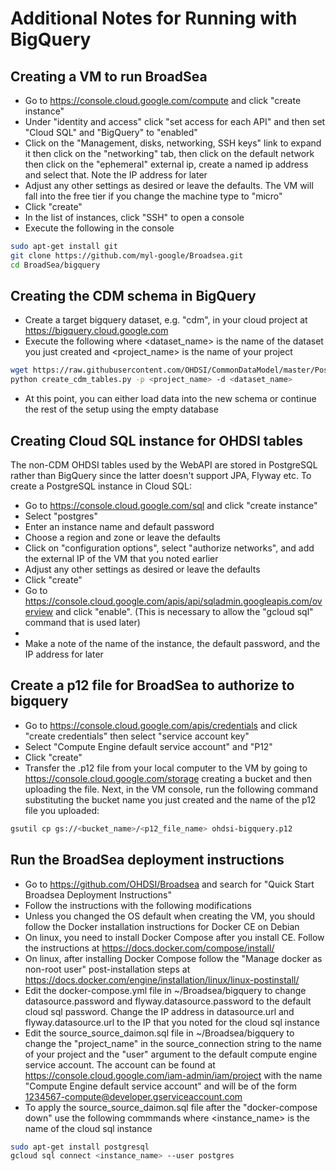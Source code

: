 # Additional Notes for Running with BigQuery

## Creating a VM to run BroadSea

- Go to https://console.cloud.google.com/compute and click "create instance"
- Under "identity and access" click "set access for each API" and then set
  "Cloud SQL" and "BigQuery" to "enabled"
- Click on the "Management, disks, networking, SSH keys" link to expand it then
  click on the "networking" tab, then click on the default network then click on
  the "ephemeral" external ip, create a named ip address and select that.  Note
  the IP address for later
- Adjust any other settings as desired or leave the defaults.  The VM will fall
  into the free tier if you change the machine type to "micro"
- Click "create"
- In the list of instances, click "SSH" to open a console
- Execute the following in the console
```bash
sudo apt-get install git
git clone https://github.com/myl-google/Broadsea.git
cd BroadSea/bigquery
```

## Creating the CDM schema in BigQuery

- Create a target bigquery dataset, e.g. "cdm", in your cloud project at
  https://bigquery.cloud.google.com
- Execute the following where <dataset_name> is the name of the dataset you just
  created and <project_name> is the name of your project
``` bash
wget https://raw.githubusercontent.com/OHDSI/CommonDataModel/master/PostgreSQL/OMOP%20CDM%20ddl%20-%20PostgreSQL.sql
python create_cdm_tables.py -p <project_name> -d <dataset_name>
```
- At this point, you can either load data into the new schema or continue the
  rest of the setup using the empty database

## Creating Cloud SQL instance for OHDSI tables

The non-CDM OHDSI tables used by the WebAPI are stored in PostgreSQL rather than
BigQuery since the latter doesn't support JPA, Flyway etc.  To create a
PostgreSQL instance in Cloud SQL:

- Go to https://console.cloud.google.com/sql and click "create instance"
- Select "postgres"
- Enter an instance name and default password
- Choose a region and zone or leave the defaults
- Click on "configuration options", select "authorize networks", and add the
  external IP of the VM that you noted earlier
- Adjust any other settings as desired or leave the defaults
- Click "create"
- Go to
  https://console.cloud.google.com/apis/api/sqladmin.googleapis.com/overview and
  click "enable".  (This is necessary to allow the "gcloud sql" command that is
  used later)
-
- Make a note of the name of the instance, the default password, and the IP
  address for later

## Create a p12 file for BroadSea to authorize to bigquery

- Go to https://console.cloud.google.com/apis/credentials and click "create
  credentials" then select "service account key"
- Select "Compute Engine default service account" and "P12"
- Click "create"
- Transfer the .p12 file from your local computer to the VM by going to
  https://console.cloud.google.com/storage creating a bucket and then uploading
  the file. Next, in the VM console, run the following command substituting the
  bucket name you just created and the name of the p12 file you uploaded:

``` bash
gsutil cp gs://<bucket_name>/<p12_file_name> ohdsi-bigquery.p12
```

## Run the BroadSea deployment instructions

- Go to https://github.com/OHDSI/Broadsea and search for "Quick Start Broadsea
  Deployment Instructions"
- Follow the instructions with the following modifications
- Unless you changed the OS default when creating the VM, you should follow the
  Docker installation instructions for Docker CE on Debian
- On linux, you need to install Docker Compose after you install CE.  Follow the
  instructions at https://docs.docker.com/compose/install/
- On linux, after installing Docker Compose follow the "Manage docker as
  non-root user" post-installation steps at
  https://docs.docker.com/engine/installation/linux/linux-postinstall/
- Edit the docker-compose.yml file in ~/Broadsea/bigquery to change
  datasource.password and flyway.datasource.password to the default cloud sql
  password.  Change the IP address in datasource.url and flyway.datasource.url
  to the IP that you noted for the cloud sql instance
- Edit the source_source_daimon.sql file in ~/Broadsea/bigquery to change the
  "project_name" in the source_connection string to the name of your project and
  the "user" argument to the default compute engine service account.  The
  account can be found at https://console.cloud.google.com/iam-admin/iam/project
  with the name "Compute Engine default service account" and will be of the form
  1234567-compute@developer.gserviceaccount.com
- To apply the source_source_daimon.sql file after the "docker-compose down" use
  the following commmands where <instance_name> is the name of the cloud sql
  instance

```bash
sudo apt-get install postgresql
gcloud sql connect <instance_name> --user postgres
```
